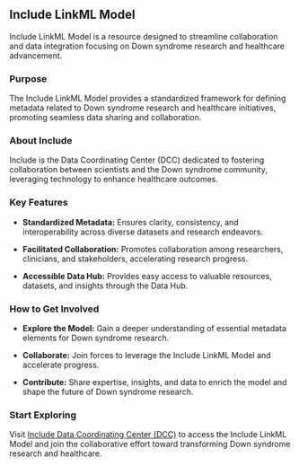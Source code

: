 ## Include LinkML Model

Include LinkML Model is a resource designed to streamline collaboration and data integration focusing on Down syndrome research and healthcare advancement.

### Purpose
The Include LinkML Model provides a standardized framework for defining metadata related to Down syndrome research and healthcare initiatives, promoting seamless data sharing and collaboration.

### About Include
Include is the Data Coordinating Center (DCC) dedicated to fostering collaboration between scientists and the Down syndrome community, leveraging technology to enhance healthcare outcomes.

### Key Features
- **Standardized Metadata:** Ensures clarity, consistency, and interoperability across diverse datasets and research endeavors.
  
- **Facilitated Collaboration:** Promotes collaboration among researchers, clinicians, and stakeholders, accelerating research progress.
  
- **Accessible Data Hub:** Provides easy access to valuable resources, datasets, and insights through the Data Hub.

### How to Get Involved
- **Explore the Model:** Gain a deeper understanding of essential metadata elements for Down syndrome research.
  
- **Collaborate:** Join forces to leverage the Include LinkML Model and accelerate progress.
  
- **Contribute:** Share expertise, insights, and data to enrich the model and shape the future of Down syndrome research.

### Start Exploring
Visit [Include Data Coordinating Center (DCC)](https://includedcc.org/) to access the Include LinkML Model and join the collaborative effort toward transforming Down syndrome research and healthcare.

